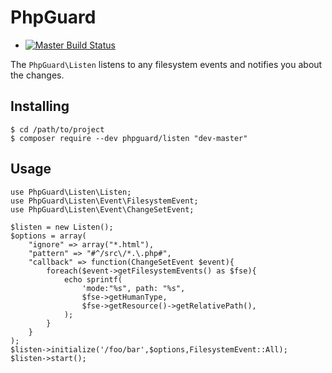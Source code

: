 # PhpGuard

- [![Master Build Status](https://secure.travis-ci.org/phpguard/listen.png?branch=master)](http://travis-ci.org/phpguard/listen)

The `PhpGuard\Listen` listens to any filesystem events and notifies you about the changes.

## Installing
    $ cd /path/to/project
    $ composer require --dev phpguard/listen "dev-master"

## Usage

    use PhpGuard\Listen\Listen;
    use PhpGuard\Listen\Event\FilesystemEvent;
    use PhpGuard\Listen\Event\ChangeSetEvent;

    $listen = new Listen();
    $options = array(
        "ignore" => array("*.html"),
        "pattern" => "#^/src\/*.\.php#",
        "callback" => function(ChangeSetEvent $event){
            foreach($event->getFilesystemEvents() as $fse){
                echo sprintf(
                    'mode:"%s", path: "%s",
                    $fse->getHumanType,
                    $fse->getResource()->getRelativePath(),
                );
            }
        }
    );
    $listen->initialize('/foo/bar',$options,FilesystemEvent::All);
    $listen->start();